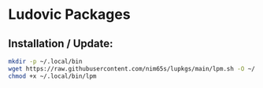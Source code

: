 # Ludovic Packages

## Installation / Update:

```bash
mkdir -p ~/.local/bin
wget https://raw.githubusercontent.com/nim65s/lupkgs/main/lpm.sh -O ~/.local/bin/lpm
chmod +x ~/.local/bin/lpm
```
